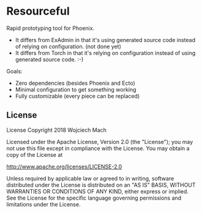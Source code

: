 # Resourceful

Rapid prototyping tool for Phoenix.

- It differs from ExAdmin in that it's using generated source code instead of relying on configuration. (not done yet)
- It differs from Torch   in that it's relying on configuration instead of using generated source code. :-)

Goals:

- Zero dependencies (besides Phoenix and Ecto)
- Minimal configuration to get something working
- Fully customizable (every piece can be replaced)

## License

License
Copyright 2018 Wojciech Mach

Licensed under the Apache License, Version 2.0 (the "License"); you may not use this file except in compliance with the License. You may obtain a copy of the License at

http://www.apache.org/licenses/LICENSE-2.0

Unless required by applicable law or agreed to in writing, software distributed under the License is distributed on an "AS IS" BASIS, WITHOUT WARRANTIES OR CONDITIONS OF ANY KIND, either express or implied. See the License for the specific language governing permissions and limitations under the License.

